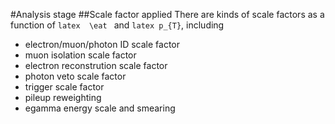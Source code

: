 #Analysis stage
##Scale factor applied
There are kinds of scale factors as a function of ```latex  \eat ``` and ```latex p_{T}```, including
- electron/muon/photon ID scale factor
- muon isolation scale factor
- electron reconstrution scale factor
- photon veto scale factor
- trigger scale factor
- pileup reweighting
- egamma energy scale and smearing

